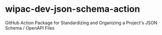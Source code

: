 # wipac-dev-json-schema-action

GitHub Action Package for Standardizing and Organizing a Project's JSON Schema / OpenAPI Files
